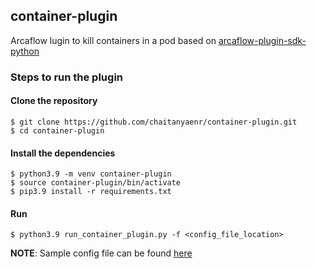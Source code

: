 ## container-plugin

Arcaflow lugin to kill containers in a pod based on [arcaflow-plugin-sdk-python](https://github.com/arcalot/arcaflow-plugin-sdk-python)

### Steps to run the plugin

#### Clone the repository
```
$ git clone https://github.com/chaitanyaenr/container-plugin.git
$ cd container-plugin
```

#### Install the dependencies
```
$ python3.9 -m venv container-plugin
$ source container-plugin/bin/activate
$ pip3.9 install -r requirements.txt
```

#### Run
```
$ python3.9 run_container_plugin.py -f <config_file_location> 
```
**NOTE**: Sample config file can be found [here](https://github.com/chaitanyaenr/container-plugin/blob/main/config_example.yaml)
